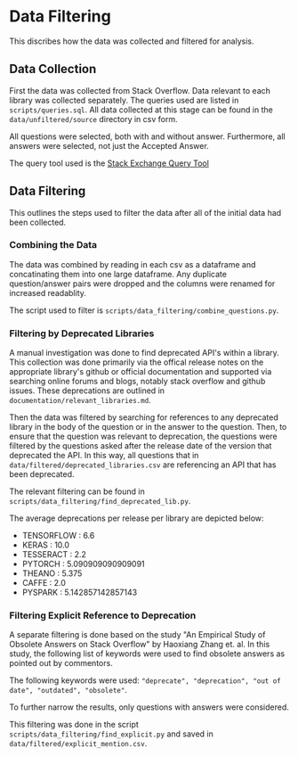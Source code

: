 # Data Filtering

This discribes how the data was collected and filtered for analysis.

## Data Collection
First the data was collected from Stack Overflow. Data relevant to each library
was collected separately. The queries used are listed in `scripts/queries.sql`.
All data collected at this stage can be found in the `data/unfiltered/source`
directory in csv form.

All questions were selected, both with and without answer. Furthermore, all answers
were selected, not just the Accepted Answer.

The query tool used is the [Stack Exchange Query Tool](https://data.stackexchange.com/stackoverflow/query/new)

## Data Filtering

This outlines the steps used to filter the data after all of the initial data had
been collected.

### Combining the Data

The data was combined by reading in each csv as a dataframe and concatinating them into
one large dataframe. Any duplicate question/answer pairs were dropped and the columns
were renamed for increased readablity.

The script used to filter is `scripts/data_filtering/combine_questions.py`.

### Filtering by Deprecated Libraries

A manual investigation was done to find deprecated API's within a library. This
collection was done primarily via the offical release notes on the appropriate
library's github or official documentation and supported via searching online
forums and blogs, notably stack overflow and github issues. These deprecations are
outlined in `documentation/relevant_libraries.md`.

Then the data was filtered by searching for references to any deprecated library
in the body of the question or in the answer to the question. Then, to ensure that
the question was relevant to deprecation, the questions were filtered by the questions
asked after the release date of the version that deprecated the API. In this way,
all questions that in `data/filtered/deprecated_libraries.csv` are referencing an
API that has been deprecated.

The relevant filtering can be found in `scripts/data_filtering/find_deprecated_lib.py`.

The average deprecations per release per library are depicted below:
- TENSORFLOW : 6.6
- KERAS : 10.0
- TESSERACT : 2.2
- PYTORCH : 5.090909090909091
- THEANO : 5.375
- CAFFE : 2.0
- PYSPARK : 5.142857142857143

### Filtering Explicit Reference to Deprecation

A separate filtering is done based on the study "An Empirical Study of Obsolete Answers on
Stack Overflow" by Haoxiang Zhang et. al. In this study, the following list of
keywords were used to find obsolete answers as pointed out by commentors.

The following keywords were used: `"deprecate", "deprecation", "out of date", "outdated", "obsolete"`.

To further narrow the results, only questions with answers were considered.

This filtering was done in the script `scripts/data_filtering/find_explicit.py`
and saved in `data/filtered/explicit_mention.csv`.

